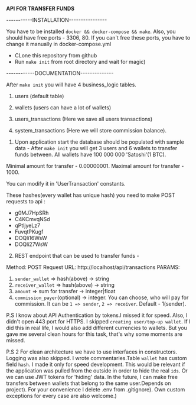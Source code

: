 **API FOR TRANSFER FUNDS**

-----------INSTALLATION----------------

You have to be installed `docker && docker-compose && make`.
Also, you should have free ports - 3306, 80. If you can`t free these ports, you have to change it manually in docker-compose.yml

- CLone this repository from github
- Run `make init` from root directory and wait for magic)

------------DOCUMENTATION--------------

After `make init` you will have 4 business_logic tables. 
1. users (default table)
   
2. wallets (users can have a lot of wallets)
   
3. users_transactions (Here we save all users transactions)

4. system_transactions (Here we will store commission balance).

1) Upon application start the database should be populated with sample data - 
After `make init` you will get 3 users and 6 wallets to transfer funds between. All wallets have 100 000 000 'Satoshi'(1 BTC).
   
Minimal amount for transfer  - 0.00000001. 
Maximal amount for transfer  - 1000. 
   
You can modify it in 'UserTransaction' constants.   
   
These hashes(every wallet has unique hash) you need to make POST requests to api :
   - g0MJ7HpSRh
   - C4KCmvqNSd
   - qPtljyeLz7 
   - FuvqtPKugf 
   - DOQli16WsW 
   - DOQli27WsW 


2) REST endpoint that can be used to transfer funds -

Method: POST
Request URL: http://localhost/api/transactions
PARAMS:
1. `sender_wallet` => hash(above) -> string 
2. `receiver_wallet` => hash(above) -> string
3. `amount` => sum for transfer -> integer|float
4. `commission_payer`(optional) -> integer. You can choose, who will pay for commission.
It can be `1 => sender`, `2 => receiver`. Default - 1(sender).



P.S 
    I know about API Authentication by tokens.I missed it for speed. Also, I didn't open 443 port for HTTPS.
I skipped `creating user/top-up wallet`. If I did this in real life, I would also add different currencies to wallets.
But you gave me several clean hours for this task, that's why some moments are missed.

P.S 2
    For clean architecture we have to use interfaces in constructors. Logging was also skipped. I wrote commentaries.Table `wallet` has custom field `hash`. I made it only for speed development.
This would be relevant if the application was pulled from the outside in order to hide the real `ids`.
Or we can use JWT tokens for 'hiding' data. In the future, I can make free transfers between wallets that belong to the same user.Depends on project).
For your convenience I delete .env from .gitignore). Own custom exceptions for every case are also welcome.)
